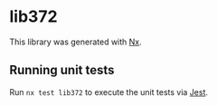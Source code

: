 # lib372

This library was generated with [Nx](https://nx.dev).

## Running unit tests

Run `nx test lib372` to execute the unit tests via [Jest](https://jestjs.io).
